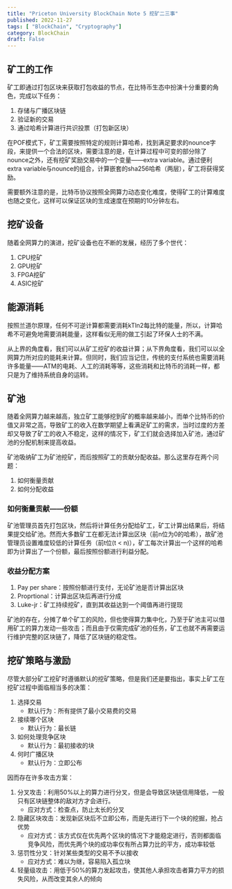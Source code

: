 ```yaml
---
title: "Priceton University BlockChain Note 5 挖矿二三事"
published: 2022-11-27
tags: [ "BlockChain", "Cryptography"]
category: BlockChain
draft: False
---
```



## 矿工的工作

矿工即通过打包区块来获取打包收益的节点，在比特币生态中扮演十分重要的角色，完成以下任务：

1. 存储与广播区块链
2. 验证新的交易
3. 通过哈希计算进行共识投票（打包新区块）

在POF模式下，矿工需要按照特定的规则计算哈希，找到满足要求的nounce字段，来提供一个合法的区块，需要注意的是，在计算过程中可变的部分除了nounce之外，还有挖矿奖励交易中的一个变量——extra variable。通过便利extra variable与nounce的组合，计算嵌套的sha256哈希（两层），矿工将获得奖励。

需要额外注意的是，比特币协议按照全网算力动态变化难度，使得矿工的计算难度也随之变化，这样可以保证区块的生成速度在预期的10分钟左右。

## 挖矿设备

随着全网算力的演进，挖矿设备也在不断的发展，经历了多个世代：

1. CPU挖矿
2. GPU挖矿
3. FPGA挖矿
4. ASIC挖矿

## 能源消耗

按照兰道尔原理，任何不可逆计算都需要消耗kTln2每比特的能量，所以，计算哈希不可避免地需要消耗能量，这样看似无用的做工引起了环保人士的不满。

从上界的角度看，我们可以从矿工挖矿的收益计算；从下界角度看，我们可以以全网算力所对应的能耗来计算。但同时，我们应当记住，传统的支付系统也需要消耗许多能量——ATM的电耗、人工的消耗等等，这些消耗和比特币的消耗一样，都只是为了维持系统自身的运转。

## 矿池

随着全网算力越来越高，独立矿工能够挖到矿的概率越来越小，而单个比特币的价值又非常之高，导致矿工的收入在数学期望上看满足矿工的需求，当时过度的方差却又导致了矿工的收入不稳定，这样的情况下，矿工们就会选择加入矿池，通过矿池的分配机制来提高收益。

矿池吸纳矿工为矿池挖矿，而后按照矿工的贡献分配收益。那么这里存在两个问题：

1. 如何衡量贡献
2. 如何分配收益

### 如何衡量贡献——份额

矿池管理员首先打包区块，然后将计算任务分配给矿工，矿工计算出结果后，将结果提交给矿池。然而大多数矿工在都无法计算出区块（前n位为0的哈希），故矿池管理员设置难度较低的计算任务（前t位(t < n)），矿工每次计算出一个这样的哈希即为计算出了一个份额，最后按照份额进行利益分配。

### 收益分配方案

1. Pay per share：按照份额进行支付，无论矿池是否计算出区块
2. Proprtional：计算出区块后再进行分成
3. Luke-jr：矿工持续挖矿，直到其收益达到一个阈值再进行提现

矿池的存在，分摊了单个矿工的风险，但也使得算力集中化，乃至于矿池主可以借用矿工的算力发动一些攻击；而且由于仅需完成矿池的任务，矿工也就不再需要运行维护完整的区块链了，降低了区块链的稳定性。

## 挖矿策略与激励

尽管大部分矿工挖矿时遵循默认的挖矿策略，但是我们还是要指出，事实上矿工在挖矿过程中面临相当多的决策：

1. 选择交易
   + 默认行为：所有提供了最小交易费的交易
2. 接续哪个区块
   + 默认行为：最长链
3. 如何处理竞争区块
   + 默认行为：最初接收的块
4. 何时广播区块
   + 默认行为：立即公布

因而存在许多攻击方案：

1. 分叉攻击：利用50%以上的算力进行分叉，但是会导致区块链信用降低，一般只有区块链整体的敌对方才会进行。
   + 应对方式：检查点，防止太长的分叉
2. 隐藏区块攻击：发现新区块后不立即公布，而是先进行下一个块的挖掘，抢占优势
   + 应对方式：该方式仅在优先两个区块的情况下才能稳定进行，否则都面临竞争风险，而优先两个块的成功率仅有所占算力比的平方，成功率较低
3. 惩罚性分叉：针对某些类型的交易不予以接收
   + 应对方式：难以为继，容易陷入孤立块
4. 轻量级攻击：用低于50%的算力发起攻击，使其他人承担攻击者算力平方的损失风险，从而改变其余人的倾向
